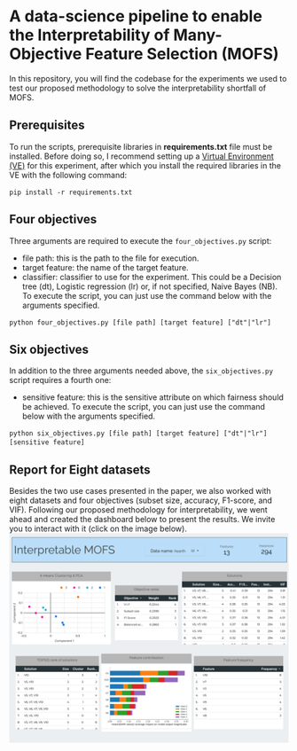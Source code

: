 # A data-science pipeline to enable the Interpretability of Many-Objective Feature Selection (MOFS)
In this repository, you will find the codebase for the experiments we used to test our proposed methodology to solve the interpretability shortfall of MOFS.
## Prerequisites
To run the scripts, prerequisite libraries in **requirements.txt** file must be installed. Before doing so, I recommend setting up a [Virtual Environment (VE)](https://docs.python.org/3/library/venv.html) for this experiment, after which you install the required libraries in the VE with the following command:
```
pip install -r requirements.txt
```
## Four objectives
Three arguments are required to execute the ```four_objectives.py``` script:
- file path: this is the path to the file for execution.
- target feature: the name of the target feature.
- classifier: classifier to use for the experiment. This could be a Decision tree (dt), Logistic regression (lr) or, if not specified, Naive Bayes (NB).
To execute the script, you can just use the command below with the arguments specified.
```
python four_objectives.py [file path] [target feature] ["dt"|"lr"]
```
## Six objectives
In addition to the three arguments needed above, the ```six_objectives.py``` script requires a fourth one:
- sensitive feature: this is the sensitive attribute on which fairness should be achieved.
To execute the script, you can just use the command below with the arguments specified.
```
python six_objectives.py [file path] [target feature] ["dt"|"lr"] [sensitive feature]
```
## Report for Eight datasets
Besides the two use cases presented in the paper, we also worked with eight datasets and four objectives (subset size, accuracy, F1-score, and VIF). Following our proposed methodology for interpretability, we went ahead and created the dashboard below to present the results. We invite you to interact with it (click on the image below).
[![Report on dashboard](https://github.com/F-U-Njoku/many-objective-fs-nsgaiii/blob/main/Copy_of_In-Fair-FS.png)](https://lookerstudio.google.com/reporting/f254a8cb-39f5-40db-a0d9-0da9d07e0589)
